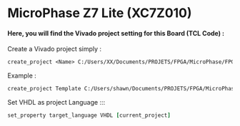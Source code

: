 # MicroPhase Z7 Lite (XC7Z010)
#### Here, you will find the Vivado project setting for this Board (TCL Code) :

Create a Vivado project simply : 
```tcl
create_project <Name> C:/Users/XX/Documents/PROJETS/FPGA/MicroPhase/FPGA/<Name> -part xc7z010clg400-1
```
Example : 
```tcl
create_project Template C:/Users/shawn/Documents/PROJETS/FPGA/MicroPhase/FPGA/Template -part xc7z010clg400-1
```

Set VHDL as project Language :::
```tcl
set_property target_language VHDL [current_project]
```
